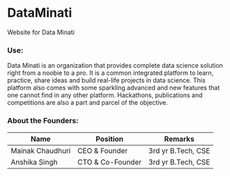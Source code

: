 # DataMinati
Website for Data Minati


### Use:

Data Minati is an organization that provides complete data science solution right from a noobie to a pro. It is a common integrated platform to learn, practice, share ideas and build real-life projects in data science. This platform also comes with some sparkling advanced and new features that one cannot find in any other platform. Hackathons, publications and competitions are also a part and parcel of the objective. 

### About the Founders:

| Name | Position | Remarks |
|------|----------|---------|
| Mainak Chaudhuri | CEO & Founder | 3rd yr B.Tech, CSE |
| Anshika Singh | CTO & Co-Founder | 3rd yr B.Tech, CSE |
